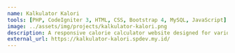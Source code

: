 ```yaml
---
name: Kalkulator Kalori
tools: [PHP, CodeIgniter 3, HTML, CSS, Bootstrap 4, MySQL, JavaScript]
image: ../assets/img/projects/kalkulator-kalori.png
description: A responsive calorie calculator website designed for various devices.
external_url: https://kalkulator-kalori.spdev.my.id/
---
```

